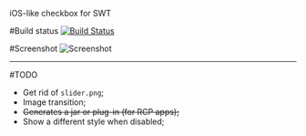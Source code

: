 ﻿iOS-like checkbox for SWT

#Build status
[![Build Status](https://secure.travis-ci.org/germantech/ios-widgets.png?branch=master)](http://travis-ci.org/germantech/ios-widgets)

#Screenshot
![Screenshot](http://i.imgur.com/6lSlG.png)

<hr />

#TODO

* Get rid of `slider.png`;  
* Image transition;  
* ~~Generates a jar or plug-in (for RCP apps);~~    
* Show a different style when disabled;  